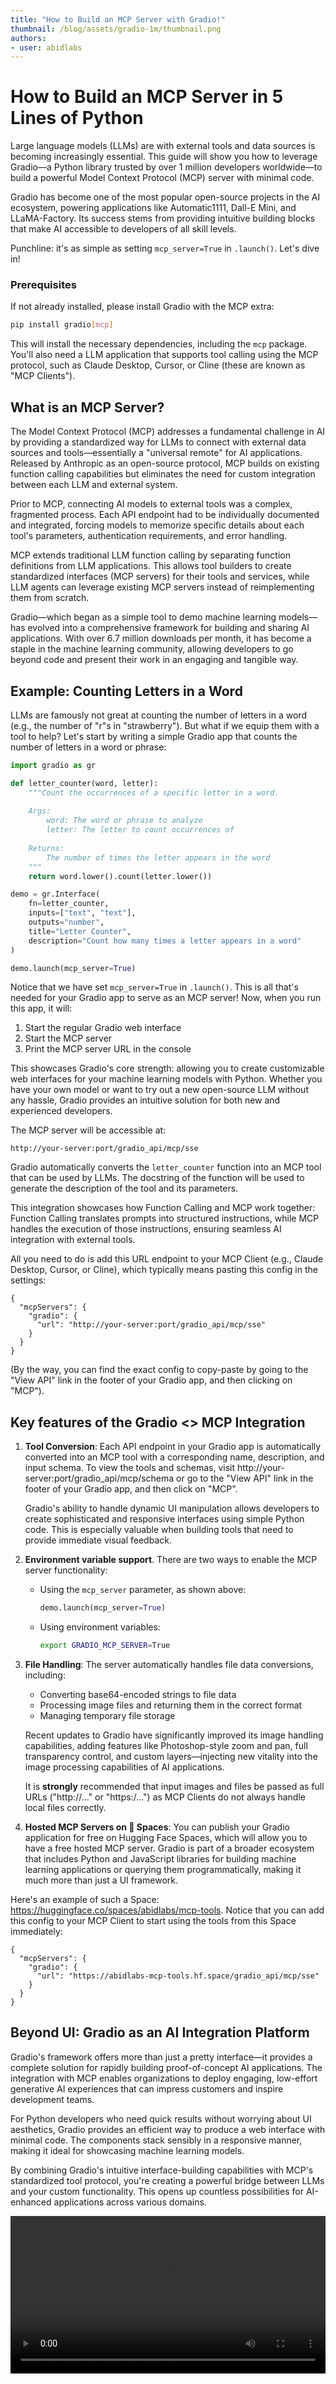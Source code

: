 ```yaml
---
title: "How to Build an MCP Server with Gradio!"
thumbnail: /blog/assets/gradio-1m/thumbnail.png
authors:
- user: abidlabs
---
```


# How to Build an MCP Server in 5 Lines of Python

Large language models (LLMs) are  with external tools and data sources is becoming increasingly essential. This guide will show you how to leverage Gradio—a Python library trusted by over 1 million developers worldwide—to build a powerful Model Context Protocol (MCP) server with minimal code.

Gradio has become one of the most popular open-source projects in the AI ecosystem, powering applications like Automatic1111, Dall-E Mini, and LLaMA-Factory. Its success stems from providing intuitive building blocks that make AI accessible to developers of all skill levels.

Punchline: it's as simple as setting `mcp_server=True` in `.launch()`. Let's dive in!

### Prerequisites

If not already installed, please install Gradio with the MCP extra:

```bash
pip install gradio[mcp]
```

This will install the necessary dependencies, including the `mcp` package. You'll also need a LLM application that supports tool calling using the MCP protocol, such as Claude Desktop, Cursor, or Cline (these are known as "MCP Clients").

## What is an MCP Server?

The Model Context Protocol (MCP) addresses a fundamental challenge in AI by providing a standardized way for LLMs to connect with external data sources and tools—essentially a "universal remote" for AI applications. Released by Anthropic as an open-source protocol, MCP builds on existing function calling capabilities but eliminates the need for custom integration between each LLM and external system.

Prior to MCP, connecting AI models to external tools was a complex, fragmented process. Each API endpoint had to be individually documented and integrated, forcing models to memorize specific details about each tool's parameters, authentication requirements, and error handling.

MCP extends traditional LLM function calling by separating function definitions from LLM applications. This allows tool builders to create standardized interfaces (MCP servers) for their tools and services, while LLM agents can leverage existing MCP servers instead of reimplementing them from scratch.

Gradio—which began as a simple tool to demo machine learning models—has evolved into a comprehensive framework for building and sharing AI applications. With over 6.7 million downloads per month, it has become a staple in the machine learning community, allowing developers to go beyond code and present their work in an engaging and tangible way.

## Example: Counting Letters in a Word

LLMs are famously not great at counting the number of letters in a word (e.g., the number of "r"s in "strawberry"). But what if we equip them with a tool to help? Let's start by writing a simple Gradio app that counts the number of letters in a word or phrase:

```python
import gradio as gr

def letter_counter(word, letter):
    """Count the occurrences of a specific letter in a word.
    
    Args:
        word: The word or phrase to analyze
        letter: The letter to count occurrences of
        
    Returns:
        The number of times the letter appears in the word
    """
    return word.lower().count(letter.lower())

demo = gr.Interface(
    fn=letter_counter,
    inputs=["text", "text"],
    outputs="number",
    title="Letter Counter",
    description="Count how many times a letter appears in a word"
)

demo.launch(mcp_server=True)
```

Notice that we have set `mcp_server=True` in `.launch()`. This is all that's needed for your Gradio app to serve as an MCP server! Now, when you run this app, it will:

1. Start the regular Gradio web interface
2. Start the MCP server
3. Print the MCP server URL in the console

This showcases Gradio's core strength: allowing you to create customizable web interfaces for your machine learning models with Python. Whether you have your own model or want to try out a new open-source LLM without any hassle, Gradio provides an intuitive solution for both new and experienced developers.

The MCP server will be accessible at:
```
http://your-server:port/gradio_api/mcp/sse
```

Gradio automatically converts the `letter_counter` function into an MCP tool that can be used by LLMs. The docstring of the function will be used to generate the description of the tool and its parameters.

This integration showcases how Function Calling and MCP work together: Function Calling translates prompts into structured instructions, while MCP handles the execution of those instructions, ensuring seamless AI integration with external tools.

All you need to do is add this URL endpoint to your MCP Client (e.g., Claude Desktop, Cursor, or Cline), which typically means pasting this config in the settings:

```
{
  "mcpServers": {
    "gradio": {
      "url": "http://your-server:port/gradio_api/mcp/sse"
    }
  }
}
```

(By the way, you can find the exact config to copy-paste by going to the "View API" link in the footer of your Gradio app, and then clicking on "MCP").

## Key features of the Gradio <> MCP Integration

1. **Tool Conversion**: Each API endpoint in your Gradio app is automatically converted into an MCP tool with a corresponding name, description, and input schema. To view the tools and schemas, visit http://your-server:port/gradio_api/mcp/schema or go to the "View API" link in the footer of your Gradio app, and then click on "MCP".

   Gradio's ability to handle dynamic UI manipulation allows developers to create sophisticated and responsive interfaces using simple Python code. This is especially valuable when building tools that need to provide immediate visual feedback.

2. **Environment variable support**. There are two ways to enable the MCP server functionality:

   *  Using the `mcp_server` parameter, as shown above:
      ```python
      demo.launch(mcp_server=True)
      ```

   * Using environment variables:
      ```bash
      export GRADIO_MCP_SERVER=True
      ```

3. **File Handling**: The server automatically handles file data conversions, including:
   - Converting base64-encoded strings to file data
   - Processing image files and returning them in the correct format
   - Managing temporary file storage

    Recent updates to Gradio have significantly improved its image handling capabilities, adding features like Photoshop-style zoom and pan, full transparency control, and custom layers—injecting new vitality into the image processing capabilities of AI applications.

    It is **strongly** recommended that input images and files be passed as full URLs ("http://..." or "https:/...") as MCP Clients do not always handle local files correctly.

4. **Hosted MCP Servers on 󠀠🤗 Spaces**: You can publish your Gradio application for free on Hugging Face Spaces, which will allow you to have a free hosted MCP server. Gradio is part of a broader ecosystem that includes Python and JavaScript libraries for building machine learning applications or querying them programmatically, making it much more than just a UI framework.

Here's an example of such a Space: https://huggingface.co/spaces/abidlabs/mcp-tools. Notice that you can add this config to your MCP Client to start using the tools from this Space immediately:

```
{
  "mcpServers": {
    "gradio": {
      "url": "https://abidlabs-mcp-tools.hf.space/gradio_api/mcp/sse"
    }
  }
}
```

## Beyond UI: Gradio as an AI Integration Platform

Gradio's framework offers more than just a pretty interface—it provides a complete solution for rapidly building proof-of-concept AI applications. The integration with MCP enables organizations to deploy engaging, low-effort generative AI experiences that can impress customers and inspire development teams.

For Python developers who need quick results without worrying about UI aesthetics, Gradio provides an efficient way to produce a web interface with minimal code. The components stack sensibly in a responsive manner, making it ideal for showcasing machine learning models.

By combining Gradio's intuitive interface-building capabilities with MCP's standardized tool protocol, you're creating a powerful bridge between LLMs and your custom functionality. This opens up countless possibilities for AI-enhanced applications across various domains.

<video src="https://huggingface.co/datasets/huggingface/documentation-images/resolve/main/gradio-guides/mcp_guide1.mp4" style="width:100%" controls preload> </video>